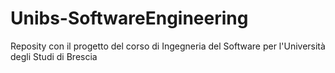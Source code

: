 Unibs-SoftwareEngineering
=========================

Reposity con il progetto del corso di Ingegneria del Software per l'Università degli Studi di Brescia
